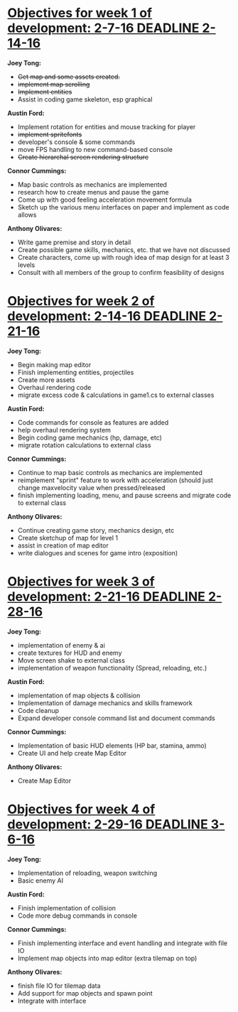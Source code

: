 <h1><b><u>Objectives for week 1 of development: 2-7-16 DEADLINE 2-14-16</u></b></h1>
<b>Joey Tong:</b><ul><strike><li> Get map and some assets created.</li></strike>
<strike><li>implement map scrolling</li></strike>
<strike><li>Implement entities</li></strike>
<li>Assist in coding game skeleton, esp graphical</li></ul>
<b>Austin Ford:</b><ul><li>Implement rotation for entities and mouse tracking for player</li>
<strike><li>implement spritefonts</li></strike>
<li>developer's console & some commands</li>
<li>move FPS handling to new command-based console</li>
<strike><li>Create hierarchal screen rendering structure</li></ul></strike>
<b>Connor Cummings:</b><ul><li> Map basic controls as mechanics are implemented</li>
<li>research how to create menus and pause the game</li>
<li>Come up with good feeling acceleration movement formula</li>
<li>Sketch up the various menu interfaces on paper and implement as code allows</li></ul>
<b>Anthony Olivares:</b><ul><li>Write game premise and story in detail</li>
<li>Create possible game skills, mechanics, etc. that we have not discussed</li>
<li>Create characters, come up with rough idea of map design for at least 3 levels</li>
<li>Consult with all members of the group to confirm feasibility of designs</li></ul>
<h1><b><u>Objectives for week 2 of development: 2-14-16 DEADLINE 2-21-16</u></b></h1>
<b>Joey Tong:</b><ul><li>Begin making map editor</li>
<li>Finish implementing entities, projectiles</li>
<li>Create more assets</li>
<li>Overhaul rendering code</li>
<li>migrate excess code & calculations in game1.cs to external classes</li></ul>
<b>Austin Ford:</b><ul><li>Code commands for console as features are added</li>
<li>help overhaul rendering system</li>
<li>Begin coding game mechanics (hp, damage, etc)</li>
<li>migrate rotation calculations to external class</li></ul>
<b>Connor Cummings:</b><ul><li> Continue to map basic controls as mechanics are implemented</li>
<li>reimplement "sprint" feature to work with acceleration (should just change maxvelocity value when pressed/released</li>
<li>finish implementing loading, menu, and pause screens and migrate code to external class</li></ul>
<b>Anthony Olivares:</b><ul><li>Continue creating game story, mechanics design, etc</li>
<li>Create sketchup of map for level 1</li>
<li>assist in creation of map editor</li>
<li>write dialogues and scenes for game intro (exposition)</li></ul>
<h1><b><u>Objectives for week 3 of development: 2-21-16 DEADLINE 2-28-16</u></b></h1>
<b>Joey Tong:</b><ul><li>implementation of enemy & ai</li>
<li>create textures for HUD and enemy</li>
<li>Move screen shake to external class</li>
<li>implementation of weapon functionality (Spread, reloading, etc.)</li></ul>
<b>Austin Ford:</b><ul><li>implementation of map objects & collision</li>
<li>Implementation of damage mechanics and skills framework</li>
<li>Code cleanup</li>
<li>Expand developer console command list and document commands</li></ul>
<b>Connor Cummings:</b><ul><li>Implementation of basic HUD elements (HP bar, stamina, ammo)</li>
<li>Create UI and help create Map Editor</li></ul>
<b>Anthony Olivares:</b><ul><li>Create Map Editor</li></ul>
<h1><b><u>Objectives for week 4 of development: 2-29-16 DEADLINE 3-6-16</u></b></h1>
<b>Joey Tong:</b><ul>
<li>Implementation of reloading, weapon switching</li>
<li>Basic enemy AI</li>
</ul>
<b>Austin Ford:</b><ul>
<li>Finish implementation of collision</li>
<li>Code more debug commands in console</li>
</ul>
<b>Connor Cummings:</b><ul>
<li>Finish implementing interface and event handling and integrate with file IO</li>
<li>Implement map objects into map editor (extra tilemap on top)</li>
</ul>
<b>Anthony Olivares:</b><ul>
<li>finish file IO for tilemap data</li>
<li>Add support for map objects and spawn point</li>
<li>Integrate with interface</li>
</ul>
